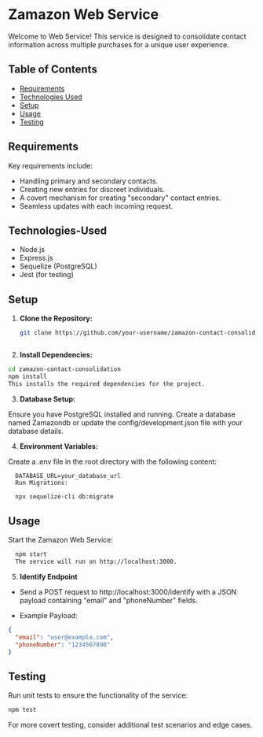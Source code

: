 # Zamazon Web Service

Welcome to Web Service! This service is designed to consolidate contact information across multiple purchases for a unique user experience.

## Table of Contents

- [Requirements](#requirements)
- [Technologies Used](#technologies-used)
- [Setup](#setup)
- [Usage](#usage)
- [Testing](#testing)


## Requirements

Key requirements include:

- Handling primary and secondary contacts.
- Creating new entries for discreet individuals.
- A covert mechanism for creating "secondary" contact entries.
- Seamless updates with each incoming request.


## Technologies-Used

- Node.js
- Express.js
- Sequelize (PostgreSQL)
- Jest (for testing)

## Setup

1. **Clone the Repository:**

   ```bash
   git clone https://github.com/your-username/zamazon-contact-consolidation.git



2. **Install Dependencies:**

  ```bash
  cd zamazon-contact-consolidation
  npm install
  This installs the required dependencies for the project.
  ```



3. **Database Setup:**

Ensure you have PostgreSQL installed and running.
Create a database named Zamazondb or update the config/development.json file with your database details.


4. **Environment Variables:**

Create a .env file in the root directory with the following content:

  ```plaintext
    DATABASE_URL=your_database_url
    Run Migrations:
  ```
  ```bash
    npx sequelize-cli db:migrate
  ```



## Usage

Start the Zamazon Web Service:

  ```bash
    npm start
    The service will run on http://localhost:3000.
  ```


5. **Identify Endpoint**

- Send a POST request to http://localhost:3000/identify with a JSON payload containing "email" and "phoneNumber" fields.

- Example Payload:

```json
{
  "email": "user@example.com",
  "phoneNumber": "1234567890"
}
```


## Testing

Run unit tests to ensure the functionality of the service:

```bash
npm test
```

For more covert testing, consider additional test scenarios and edge cases.

